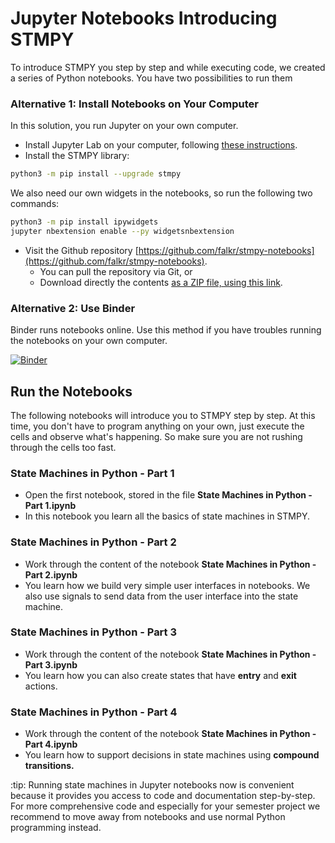 # Jupyter Notebooks Introducing STMPY

To introduce STMPY you step by step and while executing code, we created a series of Python notebooks. 
You have two possibilities to run them


### Alternative 1: Install Notebooks on Your Computer

In this solution, you run Jupyter on your own computer. 

* Install Jupyter Lab on your computer, following [these instructions](tools-notebooks.html).
* Install the STMPY library:

```bash
python3 -m pip install --upgrade stmpy
```

We also need our own widgets in the notebooks, so run the following two commands:

```bash
python3 -m pip install ipywidgets
jupyter nbextension enable --py widgetsnbextension
```

* Visit the Github repository [https://github.com/falkr/stmpy-notebooks](https://github.com/falkr/stmpy-notebooks). 
    * You can pull the repository via Git, or 
    * Download directly the contents [as a ZIP file, using this link](https://github.com/falkr/stmpy-notebooks/archive/master.zip).


### Alternative 2: Use Binder

Binder runs notebooks online. 
Use this method if you have troubles running the notebooks on your own computer. 

[![Binder](https://mybinder.org/badge_logo.svg)](https://mybinder.org/v2/gh/falkr/stmpy-notebooks/HEAD)



## Run the Notebooks

The following notebooks will introduce you to STMPY step by step. 
At this time, you don't have to program anything on your own, just execute the cells and observe what's happening. So make sure you are not rushing through the cells too fast.

### State Machines in Python - Part 1

* Open the first notebook, stored in the file **State Machines in Python - Part 1.ipynb**
* In this notebook you learn all the basics of state machines in STMPY. 


### State Machines in Python - Part 2

* Work through the content of the notebook **State Machines in Python - Part 2.ipynb**
* You learn how we build very simple user interfaces in notebooks. We also use signals to send data from the user interface into the state machine.

### State Machines in Python - Part 3

* Work through the content of the notebook **State Machines in Python - Part 3.ipynb**
* You learn how you can also create states that have **entry** and **exit** actions.


### State Machines in Python - Part 4

* Work through the content of the notebook **State Machines in Python - Part 4.ipynb**
* You learn how to support decisions in state machines using **compound transitions.**


:tip: Running state machines in Jupyter notebooks now is convenient because it provides you access to code and documentation step-by-step. For more comprehensive code and especially for your semester project we recommend to move away from notebooks and use normal Python programming instead.
